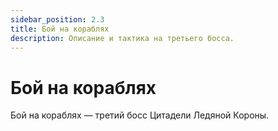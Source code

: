 ```yaml
---
sidebar_position: 2.3
title: Бой на кораблях
description: Описание и тактика на третьего босса.
---
```


# Бой на кораблях
Бой на кораблях — третий босс Цитадели Ледяной Короны.